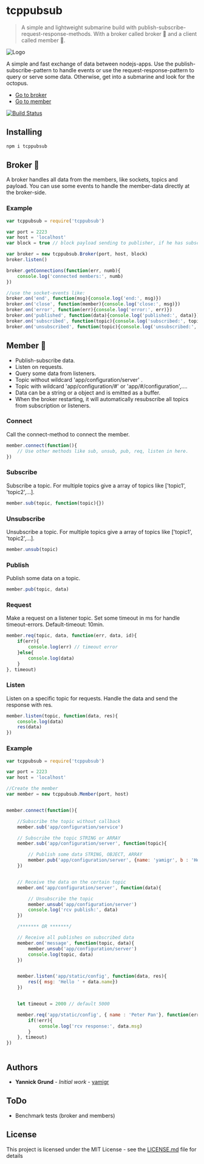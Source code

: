 # tcppubsub

> A simple and lightweight submarine build with publish-subscribe-request-response-methods. With a broker called broker :octopus: and a client called member :dolphin:.

![Logo](https://raw.githubusercontent.com/yamigr/tcppubsub/master/images/tcppubsub.png)

A simple and fast exchange of data between nodejs-apps. Use the publish-subscribe-pattern to handle events or use the request-response-pattern to query or serve some data. Otherwise, get into a submarine and look for the octopus.

* [Go to broker](#broker)
* [Go to member](#member)


[![Build Status](https://travis-ci.org/yamigr/tcppubsub.svg?branch=master)](https://travis-ci.org/yamigr/tcppubsub)

## Installing
```sh
npm i tcppubsub
```

<a name="broker"></a>

## Broker :octopus:

A broker handles all data from the members, like sockets, topics and payload. You can use some events to handle the member-data directly at the broker-side.

### Example

```js
var tcppubsub = require('tcppubsub')

var port = 2223
var host = 'localhost'
var block = true // block payload sending to publisher, if he has subscribed the topic too. Default: true

var broker = new tcppubsub.Broker(port, host, block)
broker.listen() 

broker.getConnections(function(err, numb){
    console.log('connected members:', numb)
})

//use the socket-events like:
broker.on('end', function(msg){console.log('end:', msg)})
broker.on('close', function(member){console.log('close:', msg)})
broker.on('error', function(err){console.log('error:', err)})
broker.on('published', function(data){console.log('published:', data)})
broker.on('subscribed', function(topic){console.log('subscribed:', topic)})
broker.on('unsubscribed', function(topic){console.log('unsubscribed:', topic)})
```

<a name="member"></a>

## Member :dolphin:

* Publish-subscribe data.
* Listen on requests.
* Query some data from listeners.
* Topic without wildcard 'app/configuration/server' .
* Topic with wildcard 'app/configuration/#' or 'app/#/configuration',....
* Data can be a string or a object and is emitted as a buffer.
* When the broker restarting, it will automatically resubscribe all topics from subscription or listeners.

### Connect

Call the connect-method to connect the member.

```js
member.connect(function(){
    // Use other methods like sub, unsub, pub, req, listen in here.
})
```

### Subscribe

Subscribe a topic. For multiple topics give a array of topics like ['topic1', 'topic2',...].
```js
member.sub(topic, function(topic){})
```

### Unsubscribe

Unsubscribe a topic. For multiple topics give a array of topics like ['topic1', 'topic2',...].
```js
member.unsub(topic)
```

### Publish

Publish some data on a topic.
```js
member.pub(topic, data)
```

### Request

Make a request on a listener topic. Set some timeout in ms for handle timeout-errors. Default-timeout: 10min.
```js
member.req(topic, data, function(err, data, id){
    if(err){
        console.log(err) // timeout error
    }else{
        console.log(data)
    }
}, timeout)
```

### Listen

Listen on a specific topic for requests. Handle the data and send the response with res.
```js
member.listen(topic, function(data, res){
    console.log(data)
    res(data)
})
```

### Example

```js
var tcppubsub = require('tcppubsub')

var port = 2223
var host = 'localhost'

//Create the member
var member = new tcppubsub.Member(port, host)


member.connect(function(){

    //Subscribe the topic without callback
    member.sub('app/configuration/service')

    // Subscribe the topic STRING or ARRAY
    member.sub('app/configuration/server', function(topic){

        // Publish some data STRING, OBJECT, ARRAY
        member.pub('app/configuration/server', {name: 'yamigr', b : 'Hello World'})
    })


    // Receive the data on the certain topic
    member.on('app/configuration/server', function(data){

        // Unsubscribe the topic
        member.unsub('app/configuration/server')
        console.log('rcv publish:', data)
    })

    /******* OR *******/

    // Receive all publishes on subscribed data
    member.on('message', function(topic, data){
        member.unsub('app/configuration/server')
        console.log(topic, data)
    })


    member.listen('app/static/config', function(data, res){
        res({ msg: 'Hello ' + data.name})
    })


    let timeout = 2000 // default 5000

    member.req('app/static/config', { name : 'Peter Pan'}, function(err, data, id){
        if(!err){
            console.log('rcv response:', data.msg)
        }
    }, timeout)
})



```

## Authors

* **Yannick Grund** - *Initial work* - [yamigr](https://github.com/yamigr)

## ToDo

* Benchmark tests (broker and members)

## License

This project is licensed under the MIT License - see the [LICENSE.md](lib/LICENSE.md) file for details

